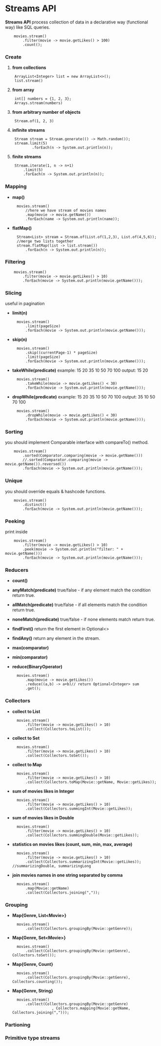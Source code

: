 # Streams API
**Streams API** process collection of data in a declarative way (functional way) like SQL queries.

        movies.stream()
            .filter(movie -> movie.getLikes() > 100)
            .count();

### Create

1. **from collections**

        ArrayList<Integer> list = new ArrayList<>();
        list.stream()

2. **from array**

        int[] numbers = {1, 2, 3};
        Arrays.stream(numbers)

3. **from arbitrary number of objects**

        Stream.of(1, 2, 3)

4. **infinite streams**

        Stream stream = Stream.generate(() -> Math.random());
        stream.limit(5)
                .forEach(n -> System.out.println(n));

5. **finite streams**

        Stream.iterate(1, n -> n+1)
            .limit(5)
            .forEach(n -> System.out.println(n));

### Mapping

* **map()**

        movies.stream()
            //here we have stream of movies names
            .map(movie -> movie.getName())
            .forEach(name -> System.out.println(name));

* **flatMap()**

        Stream<List> stream = Stream.of(List.of(1,2,3), List.of(4,5,6));
        //merge two lists together
        stream.flatMap(list -> list.stream())
            .forEach(n -> System.out.println(n));

### Filtering

        movies.stream()
            .filter(movie -> movie.getLikes() > 10)
            .forEach(movie -> System.out.println(movie.getName()));

### Slicing
useful in pagination

* **limit(n)**

        movies.stream()
            .limit(pageSize)
            .forEach(movie -> System.out.println(movie.getName()));

* **skip(n)**

        movies.stream()
            .skip((currentPage-1) * pageSize)
            .limit(pageSize)
            .forEach(movie -> System.out.println(movie.getName()));

* **takeWhile(predicate)**
example: 15 20 35 10 50 70 100
output: 15 20

        movies.stream()
            .takeWhile(movie -> movie.getLikes() < 30)
            .forEach(movie -> System.out.println(movie.getName()));

* **dropWhile(predicate)**
example: 15 20 35 10 50 70 100
output: 35 10 50 70 100

        movies.stream()
            .dropWhile(movie -> movie.getLikes() < 30)
            .forEach(movie -> System.out.println(movie.getName()));

### Sorting
you should implement Comparable interface with compareTo() method.

        movies.stream()
            .sorted(Comparator.comparing(movie -> movie.getName()))
            //.sorted(Comparator.comparing(movie -> movie.getName()).reversed())
            .forEach(movie -> System.out.println(movie.getName()));

### Unique
you should override equals & hashcode functions.

        movies.stream()
            .distinct()
            .forEach(movie -> System.out.println(movie.getName()));

### Peeking
print inside

        movies.stream()
            .filter(movie -> movie.getLikes() > 10)
            .peek(movie -> System.out.println("filter: " + movie.getName()))
            .forEach(movie -> System.out.println(movie.getName()));

### Reducers

* **count()**

* **anyMatch(predicate)** true/false - if any element match the condition return true.

* **allMatch(predicate)** true/false - if all elements match the condition return true.

* **noneMatch(predicate)** true/false - if none elements match return true.

* **findFirst()** return the first element in Optional<>

* **findAny()** return any element in the stream.

* **max(comparator)**

* **min(comparator)**

* **reduce(BinaryOperator)**

        movies.stream()
            .map(movie -> movie.getLikes())
            .reduce((a,b) -> a+b)// return Optional<Integer> sum
            .get();

### Collectors

* **collect to List**

        movies.stream()
            .filter(movie -> movie.getLikes() > 10)
            .collect(Collectors.toList());

* **collect to Set**

        movies.stream()
            .filter(movie -> movie.getLikes() > 10)
            .collect(Collectors.toSet());

* **collect to Map**

        movies.stream()
            .filter(movie -> movie.getLikes() > 10)
            .collect(Collectors.toMap(Movie::getName, Movie::getLikes));

* **sum of movies likes in Integer**

        movies.stream()
            .filter(movie -> movie.getLikes() > 10)
            .collect(Collectors.summingInt(Movie::getLikes));

* **sum of movies likes in Double**

        movies.stream()
            .filter(movie -> movie.getLikes() > 10)
            .collect(Collectors.summingDouble(Movie::getLikes));

* **statistics on movies likes (count, sum, min, max, average)**

        movies.stream()
            .filter(movie -> movie.getLikes() > 10)
            .collect(Collectors.summarizingInt(Movie::getLikes)); //summarizingDouble, summarizingLong

* **join movies names in one string separated by comma**

        movies.stream()
            .map(Movie::getName)
            .collect(Collectors.joining(","));

### Grouping

* **Map{Genre, List\<Movie>}**

        movies.stream()
            .collect(Collectors.groupingBy(Movie::getGenre));

* **Map{Genre, Set\<Movie>}**

        movies.stream()
            .collect(Collectors.groupingBy(Movie::getGenre), Collectors.toSet());

* **Map{Genre, Count}**

        movies.stream()
            .collect(Collectors.groupingBy(Movie::getGenre), Collectors.counting());

* **Map{Genre, String}**

        movies.stream()
            .collect(Collectors.groupingBy(Movie::getGenre)
                        , Collectors.mapping(Movie::getName, Collectors.joining(",")));

### Partioning



### Primitive type streams


